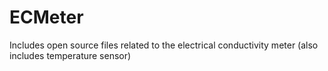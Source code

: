 ECMeter
=======

Includes open source files related to the electrical conductivity meter (also includes temperature sensor)
